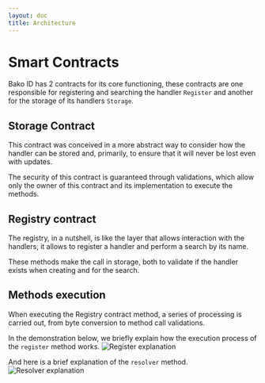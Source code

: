 ```yaml
---
layout: doc
title: Architecture
---
```


# Smart Contracts
Bako ID has 2 contracts for its core functioning, these contracts are one responsible for registering and searching
the handler `Register`  and another for the storage of its handlers `Storage`.

## Storage Contract
This contract was conceived in a more abstract way to consider how the handler can be stored and, primarily, to ensure
that it will never be lost even with updates.

The security of this contract is guaranteed through validations, which allow only the owner of this contract and its
implementation to execute the methods.

<ContractDeployment name="storage" />

## Registry contract
The registry, in a nutshell, is like the layer that allows interaction with the handlers, it allows to register a 
handler and perform a search by its name.

These methods make the call in storage, both to validate if the handler exists when creating and for the search.

<ContractDeployment name="register" />

## Methods execution
When executing the Registry contract method, a series of processing is carried out, from byte conversion 
to method call validations.


In the demonstration below, we briefly explain how the execution process of the `register` method works.
![Register explanation](/register-example.png)

And here is a brief explanation of the `resolver` method.
![Resolver explanation](/resolver-example.png)

